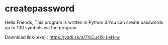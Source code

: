 # createpassword
Hello Friends, This program is written in Python 3.You can create passwords up to 100 symbols via the program.

Download link(.exe) : https://yadi.sk/d/7hiCu4lS-LeH-w
